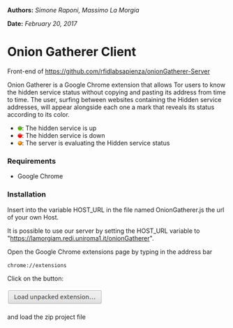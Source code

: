 **Authors:** *Simone Raponi, Massimo La Morgia*

**Date:**   *February 20, 2017*

# Onion Gatherer Client

Front-end of https://github.com/rfidlabsapienza/onionGatherer-Server

Onion Gatherer is a Google Chrome extension that allows Tor users to know the hidden service status without copying and pasting its address from time to time.
The user, surfing between websites containing the Hidden service addresses, will appear alongside each one a mark that reveals its status according to its color.

 - ![Green mark](figures/greenCircle.png): The hidden service is up
 - ![Red mark](figures/redCircle.png): The hidden service is down
 - ![Orange mark](figures/orangeCircle.png): The server is evaluating the Hidden service status

### Requirements
 - Google Chrome

### Installation

Insert into the variable HOST_URL in the file named OnionGatherer.js the url of your own Host.

It is possible to use our server by setting the HOST_URL variable to "https://lamorgiam.redi.uniroma1.it/onionGatherer".

Open the Google Chrome extensions page by typing in the address bar
```sh
chrome://extensions
```

Click on the button: 

![Load unpacked extension...](figures/button.png) 

and load the zip project file
